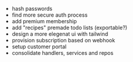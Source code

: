 - hash passwords
- find more secure auth process
- add premium membership
- add "recipes" premade todo lists (exportable?)
- design a more elegenat ui with tailwind
- provision subscription based on webhook
- setup customer portal
- consolidate handlers, services and repos